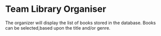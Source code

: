 # Team Library Organiser

The organizer will display the list of books stored in the database.
Books can be selected,based upon the title and/or genre. 